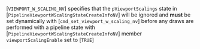 [`VIEWPORT_W_SCALING_NV`] specifies that the
`pViewportScalings` state in
[`PipelineViewportWScalingStateCreateInfoNV`] will be ignored and
 **must**  be set dynamically with [`cmd_set_viewport_w_scaling_nv`] before
any draws are performed with a pipeline state with
[`PipelineViewportWScalingStateCreateInfoNV`] member
`viewportScalingEnable` set to [`TRUE`]